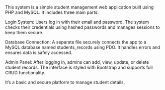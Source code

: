 This system is a simple student management web application built using PHP and MySQL. It includes three main parts:

Login System:
Users log in with their email and password. The system checks their credentials using hashed passwords and manages sessions to keep them secure.

Database Connection:
A separate file securely connects the app to a MySQL database named students_records using PDO. It handles errors and ensures data is safely accessed.

Admin Panel:
After logging in, admins can add, view, update, or delete student records. The interface is styled with Bootstrap and supports full CRUD functionality.

It’s a basic and secure platform to manage student details.
